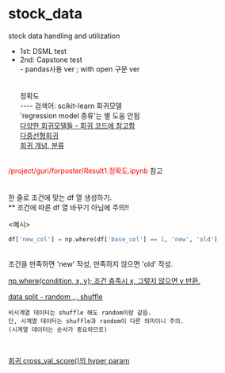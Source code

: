 # stock_data
stock data handling and utilization <br>
- 1st: DSML test <br>
- 2nd: Capstone test <br> - pandas사용 ver ; with open 구문 ver <br>
<br><br>
정확도<br>
---- 검색어: scikit-learn 회귀모델 <br>
            'regression model 종류'는 별 도움 안됨 <br>
[다양한 회귀모델들 - 회귀 코드에 참고함](https://cleancode-ws.tistory.com/109) <br>
[다중선형회귀](https://hleecaster.com/ml-multiple-linear-regression-example/) <br>
[회귀 개념, 분류](https://bangu4.tistory.com/100) <br>
<br>
<span style = 'color: red'>/project/guri/forposter/Result1.정확도.ipynb</span> 참고 <br>
<br>
<br>
한 줄로 조건에 맞는 df 열 생성하기. <br>
** 조건에 따른 df 열 바꾸기 아님에 주의!! <br>

<예시>
``` python
df['new_col'] = np.where(df['base_col'] == 1, 'new', 'old')
```
<br>
조건을 만족하면 'new' 작성, 만족하지 않으면 'old' 작성. <br>

[np.where(condition, x, y); 조건 충족시 x, 그렇지 않으면 y 반환.](https://www.delftstack.com/ko/howto/python-pandas/how-to-create-dataframe-column-based-on-given-condition-in-pandas/) <br>

[data split - random ,,, shuffle](https://rfriend.tistory.com/519) <br>

```
비시계열 데이터는 shuffle 해도 random이랑 같음.
단, 시계열 데이터는 shuffle과 random이 다른 의미이니 주의.
(시계열 데이터는 순서가 중요하므로)
```
<br>

[회귀 cross_val_score()의 hyper param](https://nicola-ml.tistory.com/26) <br>

